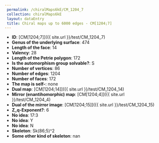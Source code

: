 ```yaml
--- 
 permalink: /chiralMaps6kE/CM_1204_7 
 collection: chiralMaps6kE
 layout: dataEntry
 title: Chiral maps up to 6000 edges - CM[1204;7]
---
```


- **ID**: [CM[1204;7]]({{ site.url }}/test/CM_1204_7)
- **Genus of the underlying surface**: 474
- **Length of the face**: 14
- **Valency**: 28
- **Length of the Petrie polygon**: 172
- **Is the automorphism group solvable?**: S
- **Number of vertices**: 86
- **Number of edges**: 1204
- **Number of faces**: 172
- **The map is self-**: none
- **Dual map**: [CM[1204;14]]({{ site.url }}/test/CM_1204_14)
- **Mirror (enantihomorphic) map**: [CM[1204;4]]({{ site.url }}/test/CM_1204_4)
- **Dual of the mirror image**: [CM[1204;15]]({{ site.url }}/test/CM_1204_15)
- **Z_q-Exponent?**: 6
- **No idea**:  17:3
- **No idea**: Y
- **No idea**: N
- **Skeleton**: Sk(86;5)^2
- **Some other kind of skeleton**: nan
